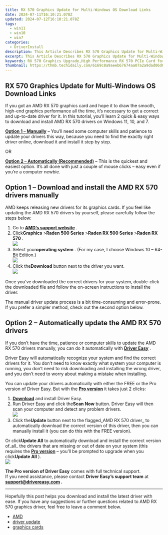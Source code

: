 ```yaml
---
title: RX 570 Graphics Update for Multi-Windows OS Download Links
date: 2024-07-11T16:10:21.078Z
updated: 2024-07-12T16:10:21.078Z
tags:
  - win11
  - win10
  - win7
categories:
  - DriverInstall
description: This Article Describes RX 570 Graphics Update for Multi-Windows OS Download Links
excerpt: This Article Describes RX 570 Graphics Update for Multi-Windows OS Download Links
keywords: RX 570 Graphics Upgrade,High Performance RX 570 PCIe Card for Dual Monitor Support,Optimized Graphics Driver Release,Latest AMD RX 570 OS Compatibility Updates for Extended Display Setup,Download AMD RX 570 Updated Drivers for Seamless Windows Multibooting Experience,Enhanced Graphics Performance,Streamlined RX 570 Driver Upgrade
thumbnail: https://thmb.techidaily.com/6169c8a9aeeb67674aa07a2a9dad06d0ae5fef5e196eb54e46717e8334c8bace.jpg
---
```


## RX 570 Graphics Update for Multi-Windows OS Download Links

 If you got an AMD RX 570 graphics card and hope it to draw the smooth, high-end graphics performance all the time, it’s necessary to get a correct and up-to-date driver for it. In this tutorial, you’ll learn 2 quick & easy ways to download and install AMD RX 570 drivers on Windows 11, 10, and 7.

**[Option 1 – Manually](#option1)** – You’ll need some computer skills and patience to update your drivers this way, because you need to find the exactly right driver online, download it and install it step by step.

OR

**[Option 2 – Automatically (Recommended)](#option2)**  – This is the quickest and easiest option. It’s all done with just a couple of mouse clicks – easy even if you’re a computer newbie.

## Option 1 – Download and install the AMD RX 570 drivers manually

 AMD keeps releasing new drivers for its graphics cards. If you feel like updating the AMD RX 570 drivers by yourself, please carefully follow the steps below:

1. Go to **[AMD’s support website](https://www.amd.com/en/support)**  .
2. Click**Graphics** \>**Raden 500 Series** \>**Raden RX 500 Series** \>**Raden RX 570** .  
![](https://images.drivereasy.com/wp-content/uploads/2020/09/1-1-7.jpg)
3. Select your**operating system** . (For my case, I choose Windows 10 – 64-Bit Edition.)  
![](https://images.drivereasy.com/wp-content/uploads/2020/09/1-2-8.jpg)
4. Click the**Download** button next to the driver you want.  
![](https://images.drivereasy.com/wp-content/uploads/2020/09/1-3-9.jpg)

 Once you’ve downloaded the correct drivers for your system, double-click the downloaded file and follow the on-screen instructions to install the driver.

 The manual driver update process is a bit time-consuming and error-prone. If you prefer a simpler method, check out the second option below.

## Option 2 – Automatically update the AMD RX 570 drivers

 If you don’t have the time, patience or computer skills to update the AMD RX 570 drivers manually, you can do it automatically with **[Driver Easy](https://tools.techidaily.com/drivereasy/download/)**  .

 Driver Easy will automatically recognize your system and find the correct drivers for it. You don’t need to know exactly what system your computer is running, you don’t need to risk downloading and installing the wrong driver, and you don’t need to worry about making a mistake when installing.

 You can update your drivers automatically with either the FREE or the Pro version of Driver Easy. But with the **[Pro version](https://tools.techidaily.com/drivereasy/download/)**  it takes just 2 clicks:

1. **[Download](https://tools.techidaily.com/drivereasy/download/)**  and install Driver Easy.
2. Run Driver Easy and click the**Scan Now** button. Driver Easy will then scan your computer and detect any problem drivers.  
![](https://images.drivereasy.com/wp-content/uploads/2020/09/de-1-9.jpg)
3. Click the**Update** button next to the flagged_AMD RX 570 driver_ to automatically download the correct version of this driver, then you can manually install it (you can do this with the FREE version).  

 Or click**Update All** to automatically download and install the correct version of_all_ the drivers that are missing or out of date on your system (this requires the **[Pro version](https://tools.techidaily.com/drivereasy/download/)**  – you’ll be prompted to upgrade when you click**Update All** ).  
![](https://images.drivereasy.com/wp-content/uploads/2020/09/de-2-15.jpg)

**The Pro version of Driver Easy** comes with full technical support.  
 If you need assistance, please contact **Driver Easy’s support team** at **[support@drivereasy.com](mailto:support@drivereasy.com) .**

---

 Hopefully this post helps you download and install the latest driver with ease. If you have any suggestions or further questions related to AMD RX 570 graphics driver, feel free to leave a comment below.

* [AMD](https://tools.techidaily.com/drivereasy/download/)
* [driver update](https://store.drivereasy.com/order/cart.php?PRODS=4731822&QTY=1&AFFILIATE=108875)
* [graphics cards](https://tools.techidaily.com/drivereasy/download/)

<ins class="adsbygoogle"
     style="display:block"
     data-ad-format="autorelaxed"
     data-ad-client="ca-pub-7571918770474297"
     data-ad-slot="1223367746"></ins>



<ins class="adsbygoogle"
     style="display:block"
     data-ad-client="ca-pub-7571918770474297"
     data-ad-slot="8358498916"
     data-ad-format="auto"
     data-full-width-responsive="true"></ins>




